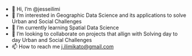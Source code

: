 - 👋 Hi, I’m @jesseilimi
- 👀 I’m interested in Geographic Data Science and its applications to solve Urban and Social Challenges
- 🌱 I’m currently learning Spatial Data Science
- 💞️ I’m looking to collaborate on projects that allign with Solving day to day Urban and Social Challenges
- 📫 How to reach me j.ilimikato@gmail.com



<!---
jesseilimi/jesseilimi is a ✨ special ✨ repository because its `README.md` (this file) appears on your GitHub profile.
You can click the Preview link to take a look at your changes.
--->
